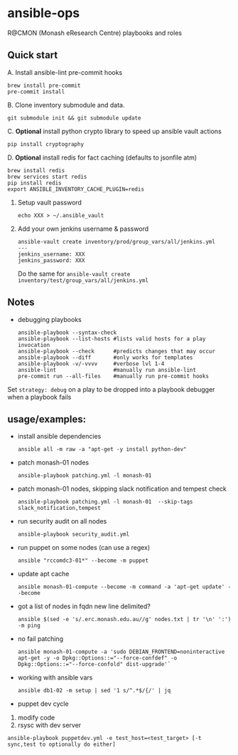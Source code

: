 # ansible-ops

R@CMON (Monash eResearch Centre) playbooks and roles

## Quick start

A. Install ansible-lint pre-commit hooks

```shell
brew install pre-commit
pre-commit install
```

B. Clone inventory submodule and data.

```shell
git submodule init && git submodule update
```

C. **Optional** install python crypto library to speed up ansible vault actions

```shell
pip install cryptography
```

D. **Optional** install redis for fact caching (defaults to jsonfile atm)

```shell
brew install redis
brew services start redis
pip install redis
export ANSIBLE_INVENTORY_CACHE_PLUGIN=redis
```

1. Setup vault password

   ```shell
   echo XXX > ~/.ansible_vault
   ```

2. Add your own jenkins username & password

   ```shell
   ansible-vault create inventory/prod/group_vars/all/jenkins.yml
   ---
   jenkins_username: XXX
   jenkins_password: XXX
   ```

   Do the same for `ansible-vault create inventory/test/group_vars/all/jenkins.yml`

## Notes

- debugging playbooks

  ```shell
  ansible-playbook --syntax-check
  ansible-playbook --list-hosts #lists valid hosts for a play invocation
  ansible-playbook --check      #predicts changes that may occur
  ansible-playbook --diff       #only works for templates
  ansible-playbook -v/-vvvv     #verbose lvl 1-4
  ansible-lint                  #manually run ansible-lint
  pre-commit run --all-files    #manually run pre-commit hooks
  ```

Set `strategy: debug` on a play to be dropped into a playbook debugger when a playbook fails

## usage/examples:

- install ansible dependencies

  ```shell
  ansible all -m raw -a "apt-get -y install python-dev"
  ```

- patch monash-01 nodes

  ```shell
  ansible-playbook patching.yml -l monash-01
  ```

- patch monash-01 nodes, skipping slack notification and tempest check

  ```shell
  ansible-playbook patching.yml -l monash-01  --skip-tags slack_notification,tempest
  ```

- run security audit on all nodes

  ```shell
  ansible-playbook security_audit.yml
  ```

- run puppet on some nodes (can use a regex)

  ```shell
  ansible "rccomdc3-01*" --become -m puppet
  ```

- update apt cache

  ```shell
  ansible monash-01-compute --become -m command -a 'apt-get update' --become
  ```

- got a list of nodes in fqdn new line delimited?

  ```
  ansible $(sed -e 's/.erc.monash.edu.au//g' nodes.txt | tr '\n' ':') -m ping
  ```

- no fail patching

  ```shell
  ansible monash-01-compute -a 'sudo DEBIAN_FRONTEND=noninteractive apt-get -y -o Dpkg::Options::="--force-confdef" -o Dpkg::Options::="--force-confold" dist-upgrade'`
  ```

- working with ansible vars

  ```shell
  ansible db1-02 -m setup | sed '1 s/^.*$/{/' | jq
  ```

- puppet dev cycle

1. modify code
2. rsysc with dev server

```shell
ansible-playbook puppetdev.yml -e test_host=<test_target> [-t sync,test to optionally do either]
```
